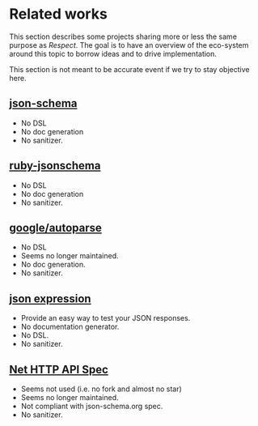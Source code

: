 # Related works

This section describes some projects sharing more or less the same purpose as _Respect_.
The goal is to have an overview of the eco-system around this topic to borrow ideas and
to drive implementation.

This section is not meant to be accurate event if we try to stay objective here.

## [json-schema](https://github.com/hoxworth/json-schema)

* No DSL
* No doc generation
* No sanitizer.

## [ruby-jsonschema](https://github.com/Constellation/ruby-jsonchema)

* No DSL
* No doc generation
* No sanitizer.

## [google/autoparse](https://github.com/google/autoparse)

* No DSL
* Seems no longer maintained.
* No doc generation.
* No sanitizer.

## [json expression](https://github.com/chancancode/json_expressions)

* Provide an easy way to test your JSON responses.
* No documentation generator.
* No DSL.
* No sanitizer.

## [Net HTTP API Spec](https://github.com/franckcuny/net-http-api-spec)

* Seems not used (i.e. no fork and almost no star)
* Seems no longer maintained.
* Not compliant with json-schema.org spec.
* No sanitizer.
